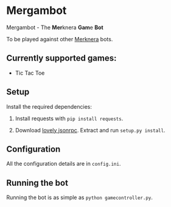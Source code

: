 # Mergambot

Mergambot - The **Mer**knera **Gam**e **Bot**

To be played against other [Merknera](https://github.com/mleonard87/merknera) bots.

## Currently supported games:
* Tic Tac Toe

## Setup
Install the required dependencies:

1. Install requests with `pip install requests`.

2. Download [lovely jsonrpc](https://pypi.python.org/pypi/lovely.jsonrpc/0.2.1). Extract and run `setup.py install`.
  
## Configuration
All the configuration details are in `config.ini`.

## Running the bot
Running the bot is as simple as `python gamecontroller.py`.

